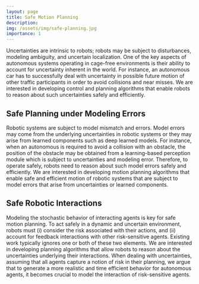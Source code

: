 ```yaml
---
layout: page
title: Safe Motion Planning
description: 
img: /assets/img/safe-planning.jpg
importance: 1
---
```


Uncertainties are intrinsic to robots; robots may be subject to disturbances, modeling ambiguity, and uncertain localization. One of the key aspects of autonomous systems operating in cage-free environments is their ability to account for uncertainty inherent in the world. For instance, an autonomous car has to successfully deal with uncertainty in possible future motion of other traffic participants in order to avoid collisions and near misses. We are interested in developing control and planning algorithms that enable robots to reason about such uncertainties safely and efficiently. 


## Safe Planning under Modeling Errors

Robotic systems are subject to model mismatch and errors. Model errors may come from the underlying uncertainties in robotic systems or they may arise from learned components such as deep learned models. For instance, when an autonomous is required to avoid a collision with an obstacle, the position of the obstacle may be obtained from a learning-based perception module which is subject to uncertainties and modeling error. Therefore, to operate safely, robots need to reason about such model errors safely and efficiently. We are interested in developing motion planning algorithms that enable safe and efficient motion of robotic systems that are subject to model errors that arise from uncertainties or learned components. 


## Safe Robotic Interactions

Modeling the stochastic behavior of interacting agents is key for safe motion planning. To act safely in a dynamic and uncertain environment, robots must (i) consider the risk associated with their actions, and (ii) account for feedback interactions with other risk-sensitive agents. Existing work typically ignores one or both of these two elements. We are interested in developing planning algorithms that allow robots to reason about the uncertainties underlying their interactions. When dealing with uncertainties, assuming that all agents capture a notion of risk in their planning, we argue that to generate a more realistic and time efficient behavior for autonomous agents, it becomes crucial to model the interaction of risk-sensitive agents. 
